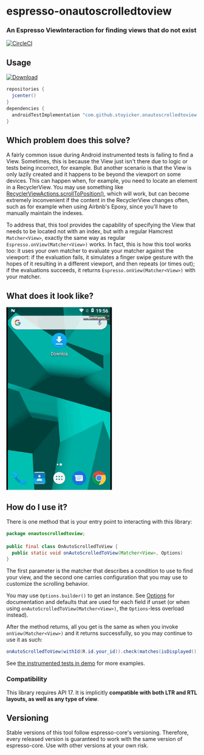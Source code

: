 # espresso-onautoscrolledtoview
### An Espresso ViewInteraction for finding views that do not exist
[![CircleCI](https://circleci.com/gh/stoyicker/espresso-onautoscrolledtoview.svg?style=svg)](https://circleci.com/gh/stoyicker/espresso-onautoscrolledtoview)
## Usage
[ ![Download](https://api.bintray.com/packages/stoyicker/espresso-onautoscrolledtoview/library/images/download.svg) ](https://search.maven.org/search?q=g:com.github.stoyicker.espresso-onautoscrolledtoview)
```groovy
repositories {
  jcenter()
}
dependencies {
  androidTestImplementation "com.github.stoyicker.onautoscrolledtoview:library:<version>"
}
```

## Which problem does this solve?
A fairly common issue during Android instrumented tests is failing to find a View. Sometimes, this 
is because the View just isn't there due to logic or tests being incorrect, for example. But another
scenario is that the View is only lazily created and it happens to be beyond the viewport on some 
devices. This can happen when, for example, you need to locate an element in a RecyclerView. You may
use something like [RecyclerViewActions.scrollToPosition()](https://developer.android.com/reference/androidx/test/espresso/contrib/RecyclerViewActions),
which will work, but can become extremely inconvenient if the content in the RecyclerView changes
often, such as for example when using Airbnb's Epoxy, since you'll have to manually maintain the
indexes.

To address that, this tool provides the capability of specifying the View that needs to be located
not with an index, but with a regular Hamcrest `Matcher<View>`, exactly the same way as regular
`Espresso.onView(Matcher<View>)` works. In fact, this is how this tool works too: it uses your own
matcher to evaluate your matcher against the viewport: if the evaluation fails, it simulates a 
finger swipe gesture with the hopes of it resulting in a different viewport, and then repeats 
(or times out); if the evaluations succeeds, it returns `Espresso.onView(Matcher<View>)` with your 
matcher.

## What does it look like?
![Demo gif](demo.gif)

## How do I use it?
There is one method that is your entry point to interacting with this library:

```java
package onautoscrolledtoview;

public final class OnAutoScrolledToView {
  public static void onAutoScrolledToView(Matcher<View>, Options)
}
```

The first parameter is the matcher that describes a
condition to use to find your view, and the second one carries configuration that you may use to
customize the scrolling behavior.

You may use `Options.builder()` to get an instance. See [Options](library/src/main/java/onautoscrolledtoview/OnAutoScrolledToView.java#L23)
for documentation and defaults that are used for each field if unset (or when using 
`onAutoScrolledToView(Matcher<View>)`, the `Options`-less overload instead).

After the method returns, all you get is the same as when you invoke `onView(Matcher<View>)` 
and it returns successfully, so you may continue to use it as such:

```java
onAutoScrolledToView(withId(R.id.your_id)).check(matches(isDisplayed()));
```

See [the instrumented tests in demo](demo/src/androidTest/java/onautoscrolledtoview/demo) for more
examples.

### Compatibility
This library requires API 17. It is implicitly __compatible with both LTR and RTL layouts, as well 
as any type of view__.

## Versioning
Stable versions of this tool follow espresso-core's versioning. Therefore, every released version is
guaranteed to work with the same version of espresso-core. Use with other versions at your own risk.
